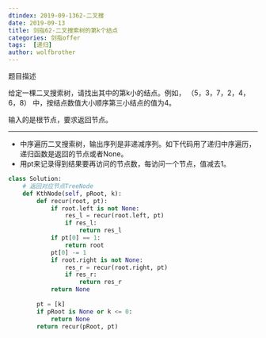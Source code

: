 ```yaml
---
dtindex: 2019-09-1362-二叉搜
date: 2019-09-13
title: 剑指62-二叉搜索树的第k个结点
categories: 剑指offer
tags:  [递归]
author: wolfbrother  
---
```


题目描述

给定一棵二叉搜索树，请找出其中的第k小的结点。例如， （5，3，7，2，4，6，8）    中，按结点数值大小顺序第三小结点的值为4。

输入的是根节点，要求返回节点。

---------------------------------

+ 中序遍历二叉搜索树，输出序列是非递减序列。如下代码用了递归中序遍历，递归函数是返回的节点或者None。
+ 用pt来记录得到结果要再访问的节点数，每访问一个节点，值减去1。

```python
class Solution:
    # 返回对应节点TreeNode
    def KthNode(self, pRoot, k):
        def recur(root, pt):
            if root.left is not None:
                res_l = recur(root.left, pt)
                if res_l:
                    return res_l
            if pt[0] == 1:
                return root
            pt[0] -= 1
            if root.right is not None:
                res_r = recur(root.right, pt)
                if res_r:
                    return res_r
            return None
            
        pt = [k]
        if pRoot is None or k <= 0:
            return None
        return recur(pRoot, pt)
```
